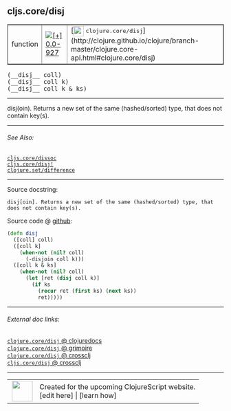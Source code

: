 ## cljs.core/disj



 <table border="1">
<tr>
<td>function</td>
<td><a href="https://github.com/cljsinfo/cljs-api-docs/tree/0.0-927"><img valign="middle" alt="[+] 0.0-927" title="Added in 0.0-927" src="https://img.shields.io/badge/+-0.0--927-lightgrey.svg"></a> </td>
<td>
[<img height="24px" valign="middle" src="http://i.imgur.com/1GjPKvB.png"> <samp>clojure.core/disj</samp>](http://clojure.github.io/clojure/branch-master/clojure.core-api.html#clojure.core/disj)
</td>
</tr>
</table>


 <samp>
(__disj__ coll)<br>
</samp>
 <samp>
(__disj__ coll k)<br>
</samp>
 <samp>
(__disj__ coll k & ks)<br>
</samp>

---

disj(oin). Returns a new set of the same (hashed/sorted) type, that does not
contain key(s).



---


###### See Also:

[`cljs.core/dissoc`](../cljs.core/dissoc.md)<br>
[`cljs.core/disj!`](../cljs.core/disjBANG.md)<br>
[`clojure.set/difference`](../clojure.set/difference.md)<br>

---


Source docstring:

```
disj[oin]. Returns a new set of the same (hashed/sorted) type, that
does not contain key(s).
```


Source code @ [github](https://github.com/clojure/clojurescript/blob/r2311/src/cljs/cljs/core.cljs#L1319-L1331):

```clj
(defn disj
  ([coll] coll)
  ([coll k]
    (when-not (nil? coll)
      (-disjoin coll k)))
  ([coll k & ks]
    (when-not (nil? coll)
      (let [ret (disj coll k)]
        (if ks
          (recur ret (first ks) (next ks))
          ret)))))
```

<!--
Repo - tag - source tree - lines:

 <pre>
clojurescript @ r2311
└── src
    └── cljs
        └── cljs
            └── <ins>[core.cljs:1319-1331](https://github.com/clojure/clojurescript/blob/r2311/src/cljs/cljs/core.cljs#L1319-L1331)</ins>
</pre>

-->

---



###### External doc links:

[`clojure.core/disj` @ clojuredocs](http://clojuredocs.org/clojure.core/disj)<br>
[`clojure.core/disj` @ grimoire](http://conj.io/store/v1/org.clojure/clojure/1.7.0-beta3/clj/clojure.core/disj/)<br>
[`clojure.core/disj` @ crossclj](http://crossclj.info/fun/clojure.core/disj.html)<br>
[`cljs.core/disj` @ crossclj](http://crossclj.info/fun/cljs.core.cljs/disj.html)<br>

---

 <table>
<tr><td>
<img valign="middle" align="right" width="48px" src="http://i.imgur.com/Hi20huC.png">
</td><td>
Created for the upcoming ClojureScript website.<br>
[edit here] | [learn how]
</td></tr></table>

[edit here]:https://github.com/cljsinfo/cljs-api-docs/blob/master/cljsdoc/cljs.core/disj.cljsdoc
[learn how]:https://github.com/cljsinfo/cljs-api-docs/wiki/cljsdoc-files

<!--

This information was too distracting to show to readers, but I'll leave it
commented here since it is helpful to:

- pretty-print the data used to generate this document
- and show how to retrieve that data



The API data for this symbol:

```clj
{:description "disj(oin). Returns a new set of the same (hashed/sorted) type, that does not\ncontain key(s).",
 :ns "cljs.core",
 :name "disj",
 :signature ["[coll]" "[coll k]" "[coll k & ks]"],
 :history [["+" "0.0-927"]],
 :type "function",
 :related ["cljs.core/dissoc"
           "cljs.core/disj!"
           "clojure.set/difference"],
 :full-name-encode "cljs.core/disj",
 :source {:code "(defn disj\n  ([coll] coll)\n  ([coll k]\n    (when-not (nil? coll)\n      (-disjoin coll k)))\n  ([coll k & ks]\n    (when-not (nil? coll)\n      (let [ret (disj coll k)]\n        (if ks\n          (recur ret (first ks) (next ks))\n          ret)))))",
          :title "Source code",
          :repo "clojurescript",
          :tag "r2311",
          :filename "src/cljs/cljs/core.cljs",
          :lines [1319 1331]},
 :full-name "cljs.core/disj",
 :clj-symbol "clojure.core/disj",
 :docstring "disj[oin]. Returns a new set of the same (hashed/sorted) type, that\ndoes not contain key(s)."}

```

Retrieve the API data for this symbol:

```clj
;; from Clojure REPL
(require '[clojure.edn :as edn])
(-> (slurp "https://raw.githubusercontent.com/cljsinfo/cljs-api-docs/catalog/cljs-api.edn")
    (edn/read-string)
    (get-in [:symbols "cljs.core/disj"]))
```

-->
